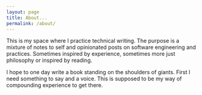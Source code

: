 ```yaml
---
layout: page
title: About...
permalink: /about/
---
```


This is my space where I practice technical writing. The purpose is a mixture of notes to self and opinionated posts on software engineering and practices. Sometimes inspired by experience, sometimes more just philosophy or inspired by reading.

I hope to one day write a book standing on the shoulders of giants. First I need something to say and a voice. This is supposed to be my way of compounding experience to get there.